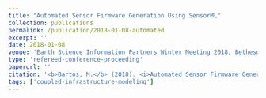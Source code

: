 ```yaml
---
title: "Automated Sensor Firmware Generation Using SensorML"
collection: publications
permalink: /publication/2018-01-08-automated
excerpt: ''
date: 2018-01-08
venue: 'Earth Science Information Partners Winter Meeting 2018, Bethesda, MD'
type: 'refereed-conference-proceeding'
paperurl: ''
citation: '<b>Bartos, M.</b> (2018). <i>Automated Sensor Firmware Generation Using SensorML</i>. Earth Science Information Partners Winter Meeting 2018, Bethesda, MD. [Poster]'
tags: ['coupled-infrastructure-modeling']
---
```


